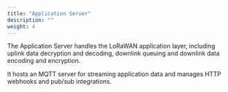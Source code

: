 ```yaml
---
title: "Application Server"
description: ""
weight: 4
---
```


The Application Server handles the LoRaWAN application layer, including uplink data decryption and decoding, downlink queuing and downlink data encoding and encryption.

It hosts an MQTT server for streaming application data and manages HTTP webhooks and pub/sub integrations.

<!--more-->
